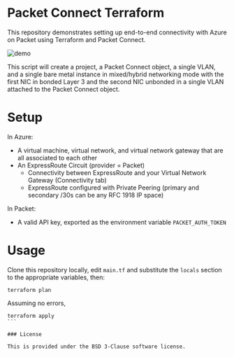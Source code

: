 # Packet Connect Terraform
This repository demonstrates setting up end-to-end connectivity with Azure on Packet using Terraform and Packet Connect.

![demo](./tf-packet-connect.gif)

This script will create a project, a Packet Connect object, a single VLAN, and a single bare metal instance in mixed/hybrid networking mode with the first NIC in bonded Layer 3 and the second NIC unbonded in a single VLAN attached to the Packet Connect object.

# Setup

In Azure:

* A virtual machine, virtual network, and virtual network gateway that are all associated to each other
* An ExpressRoute Circuit (provider = Packet)
  * Connectivity between ExpressRoute and your Virtual Network Gateway (Connectivity tab)
  * ExpressRoute configured with Private Peering (primary and secondary /30s can be any RFC 1918 IP space)

In Packet:

* A valid API key, exported as the environment variable `PACKET_AUTH_TOKEN`

# Usage

Clone this repository locally, edit `main.tf` and substitute the `locals` section to the appropriate variables, then:

```
terraform plan
```
Assuming no errors,
````
terraform apply
```

### License

This is provided under the BSD 3-Clause software license.
